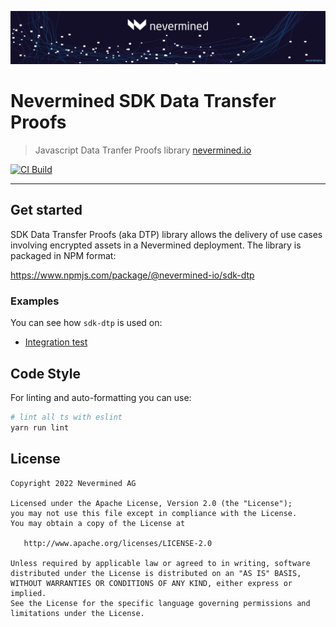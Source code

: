 [![banner](https://raw.githubusercontent.com/nevermined-io/assets/main/images/logo/banner_logo.png)](https://nevermined.io)

# Nevermined SDK Data Transfer Proofs

> Javascript Data Tranfer Proofs library
> [nevermined.io](https://nevermined.io)

[![CI Build](https://github.com/nevermined-io/sdk-dtp/actions/workflows/testing.yml/badge.svg)](https://github.com/nevermined-io/sdk-dtp/actions/workflows/testing.yml)

---

## Get started

SDK Data Transfer Proofs (aka DTP) library allows the delivery of use cases involving encrypted assets in a Nevermined deployment.
The library is packaged in NPM format:

https://www.npmjs.com/package/@nevermined-io/sdk-dtp

### Examples

You can see how `sdk-dtp` is used on:

- [Integration test](test/)

## Code Style

For linting and auto-formatting you can use:

```bash
# lint all ts with eslint
yarn run lint

```

## License

```
Copyright 2022 Nevermined AG

Licensed under the Apache License, Version 2.0 (the "License");
you may not use this file except in compliance with the License.
You may obtain a copy of the License at

   http://www.apache.org/licenses/LICENSE-2.0

Unless required by applicable law or agreed to in writing, software
distributed under the License is distributed on an "AS IS" BASIS,
WITHOUT WARRANTIES OR CONDITIONS OF ANY KIND, either express or implied.
See the License for the specific language governing permissions and
limitations under the License.
```
